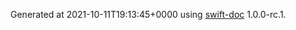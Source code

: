 Generated at 2021-10-11T19:13:45+0000 using [swift-doc](https://github.com/SwiftDocOrg/swift-doc) 1.0.0-rc.1.
